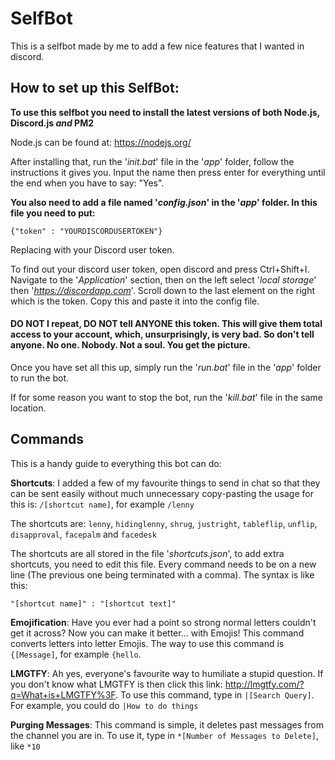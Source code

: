 # SelfBot


This is a selfbot made by me to add a few nice features that I wanted in discord.

## How to set up this SelfBot:

**To use this selfbot you need to install the latest versions of both Node.js, Discord.js *and* PM2**

Node.js can be found at:
https://nodejs.org/

After installing that, run the '*init.bat*' file in the '*app*' folder, follow the instructions it gives you. Input the name then press enter for everything until the end when you have to say: "Yes".

**You also need to add a file named '*config.json*' in the '*app*' folder. In this file you need to put:**

`{"token" : "YOURDISCORDUSERTOKEN"}`

Replacing with your Discord user token.

To find out your discord user token, open discord and press Ctrl+Shift+I. Navigate to the '*Application*' section, then on the left select '*local storage*' then '*https://discordapp.com*'. Scroll down to the last element on the right which is the token. Copy this and paste it into the config file.

#### DO NOT I repeat, **DO NOT** tell **ANYONE** this token. This will give them total access to your account, which, unsurprisingly, is very bad. So don't tell anyone. No one. Nobody. Not a soul. You get the picture.


Once you have set all this up, simply run the '*run.bat*' file in the '*app*' folder to run the bot.

If for some reason you want to stop the bot, run the '*kill.bat*' file in the same location.

## Commands

This is a handy guide to everything this bot can do:

**Shortcuts**: I added a few of my favourite things to send in chat so that they can be sent easily without much unnecessary copy-pasting the usage for this is: `/[shortcut name]`, for example `/lenny`

The shortcuts are:
  `lenny`,
  `hidinglenny`,
  `shrug`,
  `justright`,
  `tableflip`,
  `unflip`,
  `disapproval`,
  `facepalm` and
  `facedesk`

The shortcuts are all stored in the file '*shortcuts.json*', to add extra shortcuts, you need to edit this file. Every command needs to be on a new line (The previous one being terminated with a comma). The syntax is like this:

`"[shortcut name]" : "[shortcut text]"`


**Emojification**: Have you ever had a point so strong normal letters couldn't get it across? Now you can make it better... with Emojis! This command converts letters into letter Emojis. The way to use this command is `{[Message]`, for example `{hello`.

**LMGTFY**: Ah yes, everyone's favourite way to humiliate a stupid question. If you don't know what LMGTFY is then click this link: http://lmgtfy.com/?q=What+is+LMGTFY%3F. To use this command, type in `|[Search Query]`. For example, you could do `|How to do things`

**Purging Messages**: This command is simple, it deletes past messages from the channel you are in. To use it, type in `*[Number of Messages to Delete]`, like `*10`
